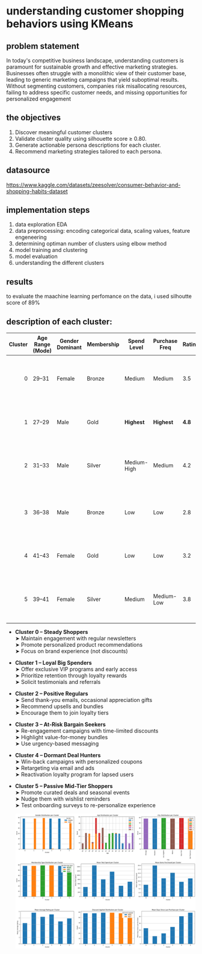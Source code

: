 # understanding customer shopping behaviors using KMeans

## problem statement
In today's competitive business landscape, understanding customers is paramount for sustainable growth and effective marketing strategies. Businesses often struggle with a monolithic view of their customer base, leading to generic marketing campaigns that yield suboptimal results. Without segmenting customers, companies risk misallocating resources, failing to address specific customer needs, and missing opportunities for personalized engagement


## the objectives
1. Discover meaningful customer clusters
2. Validate cluster quality using silhouette score ≥ 0.80.
3. Generate actionable persona descriptions for each cluster.
4. Recommend marketing strategies tailored to each persona.


## datasource
https://www.kaggle.com/datasets/zeesolver/consumer-behavior-and-shopping-habits-dataset

## implementation steps
1. data exploration EDA
2. data preprocessing: encoding categorical data, scaling values, feature engeneering
3. determining optiman number of clusters  using elbow method
4. model training and clustering
5. model evaluation
6. understanding the different clusters


## results
to evaluate the maachine learning perfomance on the data, i used silhoutte score of 89% 

##  description of each cluster:
| Cluster | Age Range (Mode) | Gender Dominant | Membership | Spend Level | Purchase Freq | Rating | Discount Response | Recency (days) | Persona Description                      |
|--------:|------------------|------------------|-------------|--------------|----------------|--------|--------------------|----------------|-------------------------------------------|
|   0     | 29–31            | Female           | Bronze      | Medium       | Medium         | 3.5    | Low                | ~22 days       | Steady Shoppers – consistent mid-level buyers, not discount-driven |
|   1     | 27–29            | Male             | Gold        | **Highest**  | **Highest**    | **4.8**| Low                | **~10 days**   | Loyal Big Spenders – highly active, very satisfied customers |
|   2     | 31–33            | Male             | Silver      | Medium-High  | Medium         | 4.2    | Low                | ~15 days       | Positive Regulars – happy, regular buyers with moderate loyalty |
|   3     | 36–38            | Male             | Bronze      | Low          | Low            | 2.8    | **High**           | **~40+ days**  | At-Risk Bargain Seekers – less active, price-driven customers |
|   4     | 41–43            | Female           | Gold        | Low          | Low            | 3.2    | **High**           | **~45 days**   | Dormant Deal Hunters – inactive but respond to discounts |
|   5     | 39–41            | Female           | Silver      | Medium       | Medium-Low     | 3.8    | Low                | ~40+ days      | Passive Mid-Tier Shoppers – not very active, but not price-focused |



- **Cluster 0 – Steady Shoppers**  
  ➤ Maintain engagement with regular newsletters  
  ➤ Promote personalized product recommendations  
  ➤ Focus on brand experience (not discounts)

- **Cluster 1 – Loyal Big Spenders**  
  ➤ Offer exclusive VIP programs and early access  
  ➤ Prioritize retention through loyalty rewards  
  ➤ Solicit testimonials and referrals

- **Cluster 2 – Positive Regulars**  
  ➤ Send thank-you emails, occasional appreciation gifts  
  ➤ Recommend upsells and bundles  
  ➤ Encourage them to join loyalty tiers

- **Cluster 3 – At-Risk Bargain Seekers**  
  ➤ Re-engagement campaigns with time-limited discounts  
  ➤ Highlight value-for-money bundles  
  ➤ Use urgency-based messaging

- **Cluster 4 – Dormant Deal Hunters**  
  ➤ Win-back campaigns with personalized coupons  
  ➤ Retargeting via email and ads  
  ➤ Reactivation loyalty program for lapsed users

- **Cluster 5 – Passive Mid-Tier Shoppers**  
  ➤ Promote curated deals and seasonal events  
  ➤ Nudge them with wishlist reminders  
  ➤ Test onboarding surveys to re-personalize experience


  ![customer segmentation](customer_seg.png)
